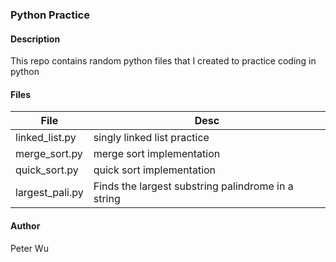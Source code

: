 ### Python Practice

#### Description
This repo contains random python files that I created to practice coding in python

#### Files
File | Desc
---|---
linked_list.py | singly linked list practice
merge_sort.py | merge sort implementation
quick_sort.py | quick sort implementation
largest_pali.py | Finds the largest substring palindrome in a string


#### Author
Peter Wu
